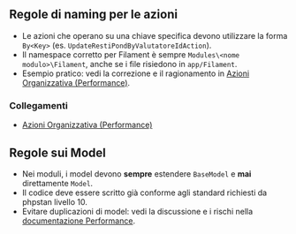 ## Regole di naming per le azioni

- Le azioni che operano su una chiave specifica devono utilizzare la forma `By<Key>` (es. `UpdateRestiPondByValutatoreIdAction`).
- Il namespace corretto per Filament è sempre `Modules\<nome modulo>\Filament`, anche se i file risiedono in `app/Filament`.
- Esempio pratico: vedi la correzione e il ragionamento in [Azioni Organizzativa (Performance)](../../Performance/docs/azioni_organizzativa.md).

### Collegamenti
- [Azioni Organizzativa (Performance)](../../Performance/docs/azioni_organizzativa.md)

## Regole sui Model
- Nei moduli, i model devono **sempre** estendere `BaseModel` e **mai** direttamente `Model`.
- Il codice deve essere scritto già conforme agli standard richiesti da phpstan livello 10.
- Evitare duplicazioni di model: vedi la discussione e i rischi nella [documentazione Performance](../../Performance/docs/azioni_organizzativa.md#duplicazione-tra-organizzativatotvalutatore-e-organizzativatotvalutatoreid). 